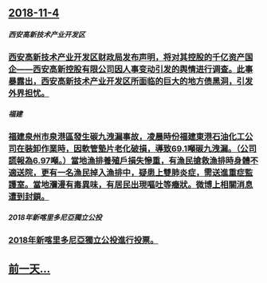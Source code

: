 ## [2018-11-4](/zh/news/2018/11/4/index.md)

##### 西安高新技术产业开发区
### [西安高新技术产业开发区财政局发布声明，将对其控股的千亿资产国企——西安高新控股有限公司因人事变动引发的舆情进行调查。此事暴露出，西安高新技术产业开发区所面临的巨大的地方债黑洞，引发外界担忧。](/zh/news/2018/11/4/西安高新技术产业开发区财政局发布声明-将对其控股的千亿资产国企-西安高新控股有限公司因人事变动引发的舆情进行调查-此事.md)
##### 福建
### [福建泉州市泉港區發生碳九洩漏事故，凌晨時份福建東港石油化工公司在裝卸作業時，因軟管墊片老化破損，導致69.1噸碳九洩漏。（公司謊報為6.97噸。）當地漁排養殖戶損失慘重，有漁民搶救漁排時身體不適送院，更有一名漁民掉入漁排中，疑患上雙肺炎症，需送進重症監護室。當地瀰漫有毒異味，有居民出現嘔吐等癥狀。微博上相關消息遭到封鎖。 ](/zh/news/2018/11/4/福建泉州市泉港區發生碳九洩漏事故-凌晨時份福建東港石油化工公司在裝卸作業時-因軟管墊片老化破損-導致691噸碳九洩漏.md)
##### 2018年新喀里多尼亞獨立公投
### [2018年新喀里多尼亞獨立公投進行投票。 ](/zh/news/2018/11/4/2018年新喀里多尼亞獨立公投進行投票.md)
## [前一天...](/zh/news/2018/11/3/index.md)

